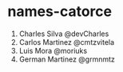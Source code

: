 # names-catorce

1. Charles Silva @devCharles
2. Carlos Martinez @cmtzvitela
3. Luis Mora @moriuks
4. German Martinez @grmnmtz
